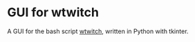 # GUI for wtwitch

A GUI for the bash script [wtwitch](https://github.com/krathalan/wtwitch), written in Python with tkinter.